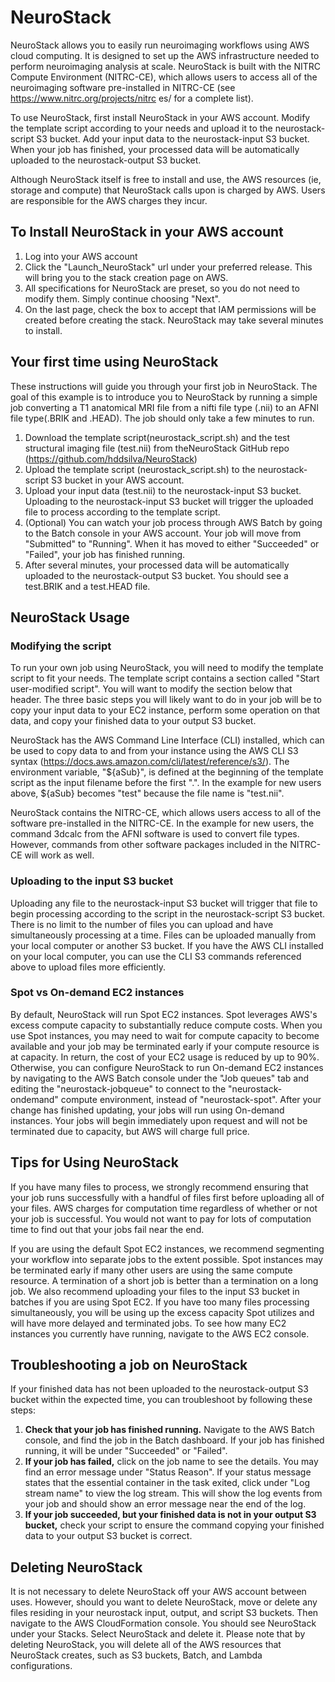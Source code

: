 # NeuroStack

NeuroStack allows you to easily run neuroimaging workflows using AWS cloud computing. It is designed to set up the AWS infrastructure needed to perform neuroimaging analysis at scale. NeuroStack is built with the NITRC Compute Environment (NITRC-CE), which allows users to access all of the neuroimaging software pre-installed in NITRC-CE (see https://www.nitrc.org/projects/nitrc es/ for a complete list).

To use NeuroStack, first install NeuroStack in your AWS account. Modify the template script according to your needs and upload it to the neurostack-script S3 bucket. Add your input data to the neurostack-input S3 bucket. When your job has finished, your processed data will be automatically uploaded to the neurostack-output S3 bucket.

Although NeuroStack itself is free to install and use, the AWS resources (ie, storage and compute) that NeuroStack calls upon is charged by AWS. Users are responsible for the AWS charges they incur.

## To Install NeuroStack in your AWS account

1. Log into your AWS account
2. Click the "Launch_NeuroStack" url under your preferred release. This will bring you to the stack creation page on AWS.
3. All specifications for NeuroStack are preset, so you do not need to modify them. Simply continue choosing "Next".
4. On the last page, check the box to accept that IAM permissions will be created before creating the stack. NeuroStack may take several minutes to install.

## Your first time using NeuroStack

These instructions will guide you through your first job in NeuroStack. The goal of this example is to introduce you to NeuroStack by running a simple job converting a T1 anatomical MRI file from a nifti file type (.nii) to an AFNI file type(.BRIK and .HEAD). The job should only take a few minutes to run.

1. Download the template script(neurostack_script.sh) and the test structural imaging file (test.nii) from theNeuroStack GitHub repo (https://github.com/hddsilva/NeuroStack)
2. Upload the template script (neurostack_script.sh) to the neurostack-script S3 bucket in your AWS account.
3. Upload your input data (test.nii) to the neurostack-input S3 bucket. Uploading to the neurostack-input S3 bucket will trigger the uploaded file to process according to the template script.
4. (Optional) You can watch your job process through AWS Batch by going to the Batch console in your AWS account. Your job will move from "Submitted" to "Running". When it has moved to either "Succeeded" or "Failed", your job has finished running.
5. After several minutes, your processed data will be automatically uploaded to the neurostack-output S3 bucket. You should see a test.BRIK and a test.HEAD file.

## NeuroStack Usage

### Modifying the script

To run your own job using NeuroStack, you will need to modify the template script to fit your needs. The template script contains a section called "Start user-modified script". You will want to modify the section below that header. The three basic steps you will likely want to do in your job will be to copy your input data to your EC2 instance, perform some operation on that data, and copy your finished data to your output S3 bucket.

NeuroStack has the AWS Command Line Interface (CLI) installed, which can be used to copy data to and from your instance using the AWS CLI S3 syntax (https://docs.aws.amazon.com/cli/latest/reference/s3/). The environment variable, "${aSub}", is defined at the beginning of the template script as the input filename before the first ".". In the example for new users above, ${aSub} becomes "test" because the file name is "test.nii".

NeuroStack contains the NITRC-CE, which allows users access to all of the software pre-installed in the NITRC-CE. In the example for new users, the command 3dcalc from the AFNI software is used to convert file types. However, commands from other software packages included in the NITRC-CE will work as well.

### Uploading to the input S3 bucket

Uploading any file to the neurostack-input S3 bucket will trigger that file to begin processing according to the script in the neurostack-script S3 bucket. There is no limit to the number of files you can upload and have simultaneously processing at a time. Files can be uploaded manually from your local computer or another S3 bucket. If you have the AWS CLI installed on your local computer, you can use the CLI S3 commands referenced above to upload files more efficiently.

### Spot vs On-demand EC2 instances

By default, NeuroStack will run Spot EC2 instances. Spot leverages AWS's excess compute capacity to substantially reduce compute costs. When you use Spot instances, you may need to wait for compute capacity to become available and your job may be terminated early if your compute resource is at capacity. In return, the cost of your EC2 usage is reduced by up to 90%. Otherwise, you can configure NeuroStack to run On-demand EC2 instances by navigating to the AWS Batch console under the "Job queues" tab and editing the "neurostack-jobqueue" to connect to the "neurostack-ondemand" compute environment, instead of "neurostack-spot". After your change has finished updating, your jobs will run using On-demand instances. Your jobs will begin immediately upon request and will not be terminated due to capacity, but AWS will charge full price.

## Tips for Using NeuroStack

If you have many files to process, we strongly recommend ensuring that your job runs successfully with a handful of files first before uploading all of your files. AWS charges for computation time regardless of whether or not your job is successful. You would not want to pay for lots of computation time to find out that your jobs fail near the end.

If you are using the default Spot EC2 instances, we recommend segmenting your workflow into separate jobs to the extent possible. Spot instances may be terminated early if many other users are using the same compute resource. A termination of a short job is better than a termination on a long job. We also recommend uploading your files to the input S3 bucket in batches if you are using Spot EC2. If you have too many files processing simultaneously, you will be using up the excess capacity Spot utilizes and will have more delayed and terminated jobs. To see how many EC2 instances you currently have running, navigate to the AWS EC2 console.

## Troubleshooting a job on NeuroStack

If your finished data has not been uploaded to the neurostack-output S3 bucket within the expected time, you can troubleshoot by following these steps:

1. **Check that your job has finished running.** Navigate to the AWS Batch console, and find the job in the Batch dashboard. If your job has finished running, it will be under "Succeeded" or "Failed".
2. **If your job has failed,** click on the job name to see the details. You may find an error message under "Status Reason". If your status message states that the essential container in the task exited, click under "Log stream name" to view the log stream. This will show the log events from your job and should show an error message near the end of the log.
3. **If your job succeeded, but your finished data is not in your output S3 bucket,** check your script to ensure the command copying your finished data to your output S3 bucket is correct.

## Deleting NeuroStack

It is not necessary to delete NeuroStack off your AWS account between uses. However, should you want to delete NeuroStack, move or delete any files residing in your neurostack input, output, and script S3 buckets. Then navigate to the AWS CloudFormation console. You should see NeuroStack under your Stacks. Select NeuroStack and delete it. Please note that by deleting NeuroStack, you will delete all of the AWS resources that NeuroStack creates, such as S3 buckets, Batch, and Lambda configurations.


